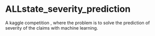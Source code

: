 # ALLstate_severity_prediction
A kaggle competition , where the problem is to solve the prediction of severity of the claims with machine learning.
